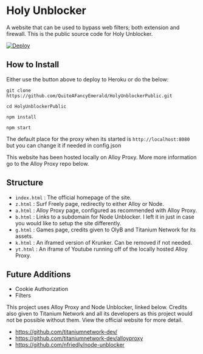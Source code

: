 # Holy Unblocker
A website that can be used to bypass web filters; both extension and firewall. This is the public source code for Holy Unblocker.

[![Deploy](https://www.herokucdn.com/deploy/button.svg)](https://heroku.com/deploy?template=https://github.com/QuiteAFancyEmerald/HolyUB/)

## How to Install

Either use the button above to deploy to Heroku or do the below:

`git clone https://github.com/QuiteAFancyEmerald/HolyUnblockerPublic.git`

`cd HolyUnblockerPublic`

`npm install`

`npm start`

The default place for the proxy when its started is `http://localhost:8080` but you can change it if needed in config.json

This website has been hosted locally on Alloy Proxy. More more information go to the Alloy Proxy repo below.


## Structure
- `index.html` : The official homepage of the site.
- `z.html` : Surf Freely page, redirectly to either Alloy or Node.
- `a.html` : Alloy Proxy page, configured as recommended with Alloy Proxy.
- `b.html` : Links to a subdomain for Node Unblocker. I left it in just in case you would like to setup the site differently.
- `g.html` : Games page, credits given to OlyB and Titanium Network for its assets.
- `k.html` : An iframed version of Krunker. Can be removed if not needed.
- `yt.html` : An iframe of Youtube running off of the locally hosted Alloy Proxy.

## Future Additions
- Cookie Authorization
- Filters

This project uses Alloy Proxy and Node Unblocker, linked below. Credits also given to Titanium Network and all its developers as this project would not be possible without them. View the official website for more detail.

- https://github.com/titaniumnetwork-dev/
- https://github.com/titaniumnetwork-dev/alloyproxy
- https://github.com/nfriedly/node-unblocker
